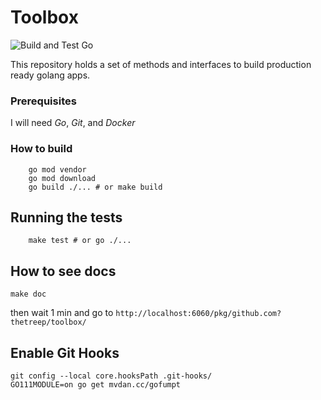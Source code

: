 # Toolbox

![Build and Test Go](https://github.com/thetreep/toolbox/workflows/Build%20and%20test%20Go/badge.svg)

This repository holds a set of methods and interfaces to build production ready golang apps.

### Prerequisites

I will need _Go_, _Git_, and _Docker_

### How to build

```
    go mod vendor
    go mod download
    go build ./... # or make build
```

## Running the tests

```
    make test # or go ./...
```

## How to see docs

```
make doc
```

then wait 1 min and go to `http://localhost:6060/pkg/github.com?thetreep/toolbox/`

## Enable Git Hooks

```
git config --local core.hooksPath .git-hooks/
GO111MODULE=on go get mvdan.cc/gofumpt
```
